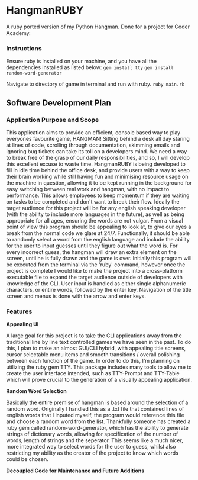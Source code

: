 # HangmanRUBY

A ruby ported version of my Python Hangman.
Done for a project for Coder Academy.

### Instructions

Ensure ruby is installed on your machine, and you have all the dependencies installed as listed below:
`gem install tty`
`gem install random-word-generator`

Navigate to directory of game in terminal and run with ruby.
`ruby main.rb`

## Software Development Plan

### Application Purpose and Scope

This application aims to provide an efficient, console based way to play everyones favourite game, HANGMAN! Sitting behind a desk all day staring at lines of code, scrolling through documentation, skimming emails and ignoring bug tickets can take its toll on a developers mind. We need a way to break free of the grasp of our daily responsibilities, and so, I will develop this excellent excuse to waste time. HangmanRUBY is being developed to fill in idle time behind the office desk, and provide users with a way to keep their brain working while still having fun and minimising resource usage on the machine in question, allowing it to be kept running in the background for easy switching between real work and hangman, with no impact to performance. This allows employees to keep momentum if they are waiting on tasks to be completed and don't want to break their flow. Ideally the target audience for this project will be for any english speaking developer (with the ability to include more languages in the future), as well as being appropriate for all ages, ensuring the words are not vulgar. From a visual point of view this program should be appealing to look at, to give our eyes a break from the normal code we glare at 24/7. Functionally, it should be able to randomly select a word from the english language and include the ability for the user to input guesses until they figure out what the word is. For every incorrect guess, the hangman will draw an extra element on the screen, until he is fully drawn and the game is over. Initially this program will be executed from the terminal via the 'ruby' command, however once the project is complete I would like to make the project into a cross-platform executable file to expand the target audience outside of developers with knowledge of the CLI. User input is handled as either single alphanumeric characters, or entire words, followed by the enter key. Navigation of the title screen and menus is done with the arrow and enter keys.

### Features

**Appealing UI**

A large goal for this project is to take the CLI applications away from the traditional line by line text controlled games we have seen in the past. To do this, I plan to make an almost GUI/CLI hybrid, with appealing title screens, cursor selectable menu items and smooth transitions / overall polishing between each function of the game. In order to do this, I'm planning on utilizing the ruby gem TTY. This package includes many tools to allow me to create the user interface intended, such as TTY-Prompt and TTY-Table which will prove crucial to the generation of a visually appealing application. 

**Random Word Selection**

Basically the entire premise of hangman is based around the selection of a random word. Originally I handled this as a .txt file that contained lines of english words that I inputed myself, the program would reference this file and choose a random word from the list. Thankfully someone has created a ruby gem called random-word-generator, which has the ability to generate strings of dictionary words, allowing for specification of the number of words, length of strings and the seperator. This seems like a much nicer, more integrated way to select words for the user to guess, whilst also restricting my ability as the creator of the project to know which words could be chosen.

**Decoupled Code for Maintenance and Future Additions**

